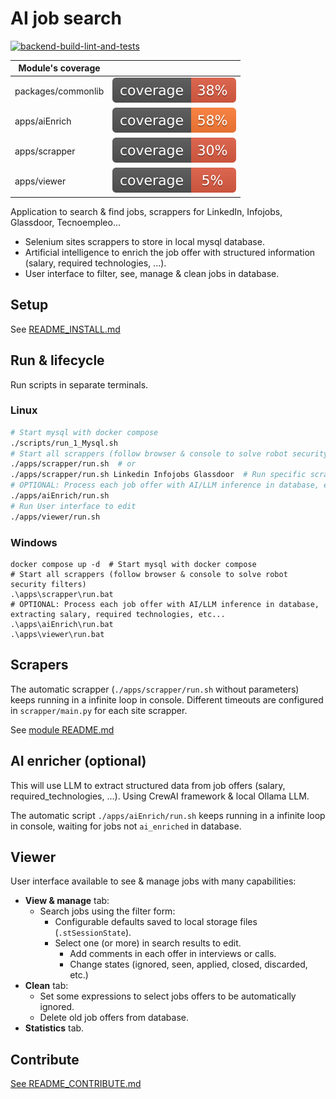 # AI job search

[![backend-build-lint-and-tests](https://github.com/davidgfolch/AI-job-search/actions/workflows/python-app.yml/badge.svg)](https://github.com/davidgfolch/AI-job-search/actions/workflows/python-app.yml)

| Module's coverage  |                                                              |
|--------------------|--------------------------------------------------------------|
| packages/commonlib | ![commonlib](packages/commonlib/coverage-badge.svg) |
| apps/aiEnrich      | ![aiEnrich](apps/aiEnrich/coverage-badge.svg)      |
| apps/scrapper      | ![scrapper](apps/scrapper/coverage-badge.svg)      |
| apps/viewer        | ![viewer](apps/viewer/coverage-badge.svg)      |

Application to search & find jobs, scrappers for LinkedIn, Infojobs, Glassdoor, Tecnoempleo...

- Selenium sites scrappers to store in local mysql database.
- Artificial intelligence to enrich the job offer with structured information (salary, required technologies, ...).
- User interface to filter, see, manage & clean jobs in database.

## Setup

See [README_INSTALL.md](./READMEs/README_INSTALL.md)

## Run & lifecycle

Run scripts in separate terminals.

### Linux

```bash
# Start mysql with docker compose
./scripts/run_1_Mysql.sh
# Start all scrappers (follow browser & console to solve robot security filters)
./apps/scrapper/run.sh  # or
./apps/scrapper/run.sh Linkedin Infojobs Glassdoor  # Run specific scrappers
# OPTIONAL: Process each job offer with AI/LLM inference in database, extracting salary, required technologies, etc...
./apps/aiEnrich/run.sh
# Run User interface to edit
./apps/viewer/run.sh
```

### Windows

```shell
docker compose up -d  # Start mysql with docker compose
# Start all scrappers (follow browser & console to solve robot security filters)
.\apps\scrapper\run.bat
# OPTIONAL: Process each job offer with AI/LLM inference in database, extracting salary, required technologies, etc...
.\apps\aiEnrich\run.bat
.\apps\viewer\run.bat
```

## Scrapers

The automatic scrapper (`./apps/scrapper/run.sh` without parameters) keeps running in a infinite loop in console.  Different timeouts are configured in `scrapper/main.py` for each site scrapper.

See [module README.md](apps/scrapper/README.md)

## AI enricher (optional)

This will use LLM to extract structured data from job offers (salary, required_technologies, ...).  Using CrewAI framework & local Ollama LLM.

The automatic script `./apps/aiEnrich/run.sh` keeps running in a infinite loop in console, waiting for jobs not `ai_enriched` in database.

## Viewer

User interface available to see & manage jobs with many capabilities:

- **View & manage** tab:
  - Search jobs using the filter form:
    - Configurable defaults saved to local storage files (`.stSessionState`).
    - Select one (or more) in search results to edit.
      - Add comments in each offer in interviews or calls.
      - Change states (ignored, seen, applied, closed, discarded, etc.)
- **Clean** tab:
  - Set some expressions to select jobs offers to be automatically ignored.
  - Delete old job offers from database.
- **Statistics** tab.

## Contribute

[See README_CONTRIBUTE.md](READMEs/README_CONTRIBUTE.md)
